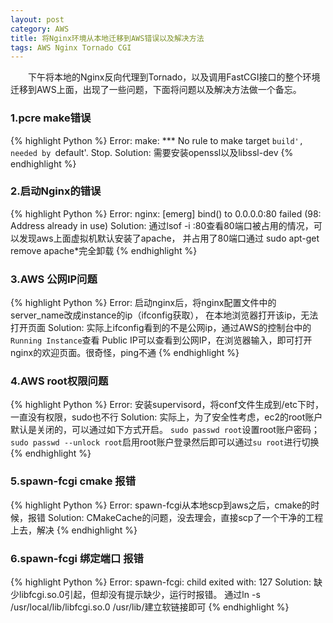 ```yaml
---
layout: post
category: AWS
title: 将Nginx环境从本地迁移到AWS错误以及解决方法
tags: AWS Nginx Tornado CGI
---
```


&emsp;&emsp;下午将本地的Nginx反向代理到Tornado，以及调用FastCGI接口的整个环境迁移到AWS上面，出现了一些问题，下面将问题以及解决方法做一个备忘。

<!--more-->


### 1.pcre make错误

{% highlight Python %}
Error: make: *** No rule to make target `build', needed by `default'.  Stop.
Solution: 需要安装openssl以及libssl-dev
{% endhighlight %}

### 2.启动Nginx的错误

{% highlight Python %}
Error: nginx: [emerg] bind() to 0.0.0.0:80 failed (98: Address already in use)
Solution: 通过lsof -i :80查看80端口被占用的情况，可以发现aws上面虚拟机默认安装了apache，
并占用了80端口通过 sudo apt-get remove apache*完全卸载
{% endhighlight %}


### 3.AWS 公网IP问题

{% highlight Python %}
Error: 启动nginx后，将nginx配置文件中的server_name改成instance的ip（ifconfig获取），
在本地浏览器打开该ip，无法打开页面
Solution: 实际上ifconfig看到的不是公网ip，通过AWS的控制台中的`Running Instance`查看
Public IP可以查看到公网IP，在浏览器输入，即可打开nginx的欢迎页面。很奇怪，ping不通
{% endhighlight %}


### 4.AWS root权限问题

{% highlight Python %}
Error: 安装supervisord，将conf文件生成到/etc下时，一直没有权限，sudo也不行
Solution: 实际上，为了安全性考虑，ec2的root账户默认是关闭的，可以通过如下方式开启。
`sudo passwd root`设置root账户密码；
`sudo passwd --unlock root`启用root账户登录然后即可以通过`su root`进行切换
{% endhighlight %}


### 5.spawn-fcgi cmake 报错

{% highlight Python %}
Error: spawn-fcgi从本地scp到aws之后，cmake的时候，报错
Solution: CMakeCache的问题，没去理会，直接scp了一个干净的工程上去，解决
{% endhighlight %}

### 6.spawn-fcgi 绑定端口 报错

{% highlight Python %}
Error: spawn-fcgi: child exited with: 127
Solution: 缺少libfcgi.so.0引起，但却没有提示缺少，运行时报错。
通过ln -s /usr/local/lib/libfcgi.so.0 /usr/lib/建立软链接即可
{% endhighlight %}
